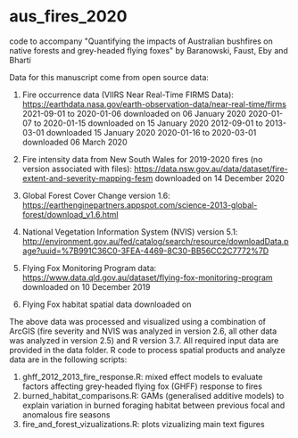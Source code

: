 # aus_fires_2020
code to accompany "Quantifying the impacts of Australian bushfires on native forests and grey-headed flying foxes" by Baranowski, Faust, Eby and Bharti

Data for this manuscript come from open source data:
1. Fire occurrence data (VIIRS Near Real-Time FIRMS Data): 
    https://earthdata.nasa.gov/earth-observation-data/near-real-time/firms
        2021-09-01 to 2020-01-06 downloaded on 06 January 2020
        2020-01-07 to 2020-01-15 downloaded on 15 January 2020
        2012-09-01 to 2013-03-01 downloaded 15 January 2020
        2020-01-16 to 2020-03-01 downloaded 06 March 2020

2. Fire intensity data from New South Wales for 2019-2020 fires (no version associated with files):
    https://data.nsw.gov.au/data/dataset/fire-extent-and-severity-mapping-fesm 
    downloaded on 14 December 2020
    
3. Global Forest Cover Change version 1.6:
      https://earthenginepartners.appspot.com/science-2013-global-forest/download_v1.6.html

4. National Vegetation Information System (NVIS) version 5.1:
    http://environment.gov.au/fed/catalog/search/resource/downloadData.page?uuid=%7B991C36C0-3FEA-4469-8C30-BB56CC2C7772%7D

5. Flying Fox Monitoring Program data: 
      https://www.data.qld.gov.au/dataset/flying-fox-monitoring-program
      downloaded on 10 December 2019
      
6. Flying Fox habitat spatial data
      downloaded on 

The above data was processed and visualized using a combination of ArcGIS (fire severity and NVIS was analyzed in version 2.6, all other data was analyzed in  version 2.5) and R version 3.7. All required input data are provided in the data folder. R code to process spatial products and analyze data are in the following scripts: 

1. ghff_2012_2013_fire_response.R: mixed effect models to evaluate factors affecting grey-headed flying fox (GHFF) response to fires
2. burned_habitat_comparisons.R: GAMs (generalised additive models) to explain variation in burned foraging habitat between previous focal and anomalous fire seasons
3. fire_and_forest_vizualizations.R: plots vizualizing main text figures 
